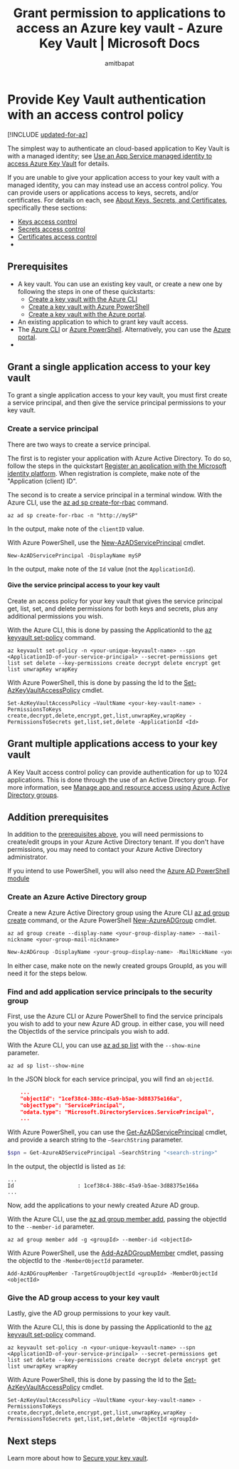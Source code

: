 ﻿---
title: Grant permission to applications to access an Azure key vault - Azure Key Vault | Microsoft Docs
description: Learn how to grant permission to many applications to access a key vault
services: key-vault
author: amitbapat
manager: rkarlin
tags: azure-resource-manager

ms.service: key-vault
ms.topic: tutorial
ms.date: 09/27/2019
ms.author: ambapat

---
# Provide Key Vault authentication with an access control policy

[!INCLUDE [updated-for-az](../../includes/updated-for-az.md)]

The simplest way to authenticate an cloud-based application to Key Vault is with a managed identity; see [Use an App Service managed identity to access Azure Key Vault](managed-identity.md) for details.

If you are unable to give your application access to your key vault with a managed identity, you can may instead use an access control policy.  You can provide users or applications access to keys, secrets, and/or certificates.  For details on each, see [About Keys, Secrets, and Certificates](about-keys-secrets-and-certificates.md), specifically these sections:

- [Keys access control](about-keys-secrets-and-certificates.md#key-access-control)
- [Secrets access control](about-keys-secrets-and-certificates.md#secret-access-control)
- [Certificates access control](about-keys-secrets-and-certificates.md#certificate-access-control)
- 

## Prerequisites

- A key vault. You can use an existing key vault, or create a new one by following the steps in one of these quickstarts:
   - [Create a key vault with the Azure CLI](quick-create-cli.md)
   - [Create a key vault with Azure PowerShell](quick-create-powershell.md)
   - [Create a key vault with the Azure portal](quick-create-portal.md).
- An existing application to which to grant key vault access.
- The [Azure CLI](/cli/azure/install-azure-cli?view=azure-cli-latest) or [Azure PowerShell](/powershell/azure/overview). Alternatively, you can use the [Azure portal](https://portal.azure.com).
- 

## Grant a single application access to your key vault

To grant a single application access to your key vault, you must first create a service principal, and then give the service principal permissions to your key vault.

### Create a service principal

There are two ways to create a service principal.

The first is to register your application with Azure Active Directory. To do so, follow the steps in the quickstart [Register an application with the Microsoft identity platform](../active-directory/develop/quickstart-register-app.md). When registration is complete, make note of the "Application (client) ID".

The second is to create a service principal in a terminal window. With the Azure CLI, use the [az ad sp create-for-rbac](/cli/azure/ad/sp?view=azure-cli-latest#az-ad-sp-create-for-rbac) command.

```azurecli
az ad sp create-for-rbac -n "http://mySP"
```
In the output, make note of the `clientID` value.

With Azure PowerShell, use the [New-AzADServicePrincipal](/powershell/module/Az.Resources/New-AzADServicePrincipal?view=azps-2.7.0) cmdlet.


```azurepowershell
New-AzADServicePrincipal -DisplayName mySP
```

In the output, make note of the `Id` value (not the `ApplicationId`).


#### Give the service principal access to your key vault

Create an access policy for your key vault that gives the service principal get, list, set, and delete permissions for both keys and secrets, plus any additional permissions you wish.

With the Azure CLI, this is done by passing the ApplicationId to the [az keyvault set-policy](/cli/azure/keyvault?view=azure-cli-latest#az-keyvault-set-policy) command.

```azurecli
az keyvault set-policy -n <your-unique-keyvault-name> --spn <ApplicationID-of-your-service-principal> --secret-permissions get list set delete --key-permissions create decrypt delete encrypt get list unwrapKey wrapKey
```

With Azure PowerShell, this is done by passing the Id to the [Set-AzKeyVaultAccessPolicy](/powershell/module/az.keyvault/set-azkeyvaultaccesspolicy?view=azps-2.7.0) cmdlet. 

```azurepowershell
Set-AzKeyVaultAccessPolicy –VaultName <your-key-vault-name> -PermissionsToKeys create,decrypt,delete,encrypt,get,list,unwrapKey,wrapKey -PermissionsToSecrets get,list,set,delete -ApplicationId <Id>

```

## Grant multiple applications access to your key vault

A Key Vault access control policy can provide authentication for up to 1024 applications. This is done through the use of an Active Directory group. For more information, see [Manage app and resource access using Azure Active Directory groups](../active-directory/fundamentals/active-directory-manage-groups.md).


## Addition prerequisites

In addition to the [prerequisites above](#prerequisites), you will need permissions to create/edit groups in your Azure Active Directory tenant. If you don't have permissions, you may need to contact your Azure Active Directory administrator.

If you intend to use PowerShell, you will also need the [Azure AD PowerShell module](https://www.powershellgallery.com/packages/AzureAD/2.0.2.50)

### Create an Azure Active Directory group

Create a new Azure Active Directory group using the Azure CLI [az ad group create](/cli/azure/ad/group?view=azure-cli-latest#az-ad-group-create) command, or the Azure PowerShell [New-AzureADGroup](powershell/module/azuread/new-azureadgroup?view=azureadps-2.0) cmdlet.


```azurecli
az ad group create --display-name <your-group-display-name> --mail-nickname <your-group-mail-nickname>
```

```powershell
New-AzADGroup -DisplayName <your-group-display-name> -MailNickName <your-group-mail-nickname>
```

In either case, make note on the newly created groups GroupId, as you will need it for the steps below.

### Find and add application service principals to the security group

First, use the Azure CLI or Azure PowerShell to find the service principals you wish to add to your new Azure AD group. in either case, you will need the ObjectIds of the service principals you wish to add. 

With the Azure CLI, you can use [az ad sp list](/cli/azure/ad/sp?view=azure-cli-latest#az-ad-sp-list) with the `--show-mine` parameter.

```azurecli
az ad sp list--show-mine
```

In the JSON block for each service principal, you will find an `objectId`.

```JSON
    ...
    "objectId": "1cef38c4-388c-45a9-b5ae-3d88375e166a",
    "objectType": "ServicePrincipal",
    "odata.type": "Microsoft.DirectoryServices.ServicePrincipal",
    ...
```

With Azure PowerShell, you can use the [Get-AzADServicePrincipal](/powershell/module/az.resources/get-azadserviceprincipal?view=azps-2.7.0) cmdlet, and provide a search string to the  `–SearchString` parameter.

```powershell
$spn = Get-AzureADServicePrincipal –SearchString "<search-string>" 
```

In the output, the objectId is listed as `Id`:

```console
...
Id                    : 1cef38c4-388c-45a9-b5ae-3d88375e166a
...
```


Now, add the applications to your newly created Azure AD group.

With the Azure CLI, use the [az ad group member add](/cli/azure/ad/group/member?view=azure-cli-latest#az-ad-group-member-add), passing the objectId to the `--member-id` parameter.


```azurecli
az ad group member add -g <groupId> --member-id <objectId>
```

With Azure PowerShell, use the [Add-AzADGroupMember](/powershell/module/az.resources/add-azadgroupmember?view=azps-2.7.0) cmdlet, passing the objectId to the `-MemberObjectId` parameter.

```azurePowerShell
Add-AzADGroupMember -TargetGroupObjectId <groupId> -MemberObjectId <objectId> 
```

### Give the AD group access to your key vault

Lastly, give the AD group permissions to your key vault.

With the Azure CLI, this is done by passing the ApplicationId to the [az keyvault set-policy](/cli/azure/keyvault?view=azure-cli-latest#az-keyvault-set-policy) command.

```azurecli
az keyvault set-policy -n <your-unique-keyvault-name> --spn <ApplicationID-of-your-service-principal> --secret-permissions get list set delete --key-permissions create decrypt delete encrypt get list unwrapKey wrapKey
```

With Azure PowerShell, this is done by passing the Id to the [Set-AzKeyVaultAccessPolicy](/powershell/module/az.keyvault/set-azkeyvaultaccesspolicy?view=azps-2.7.0) cmdlet. 

```azurepowershell
Set-AzKeyVaultAccessPolicy –VaultName <your-key-vault-name> -PermissionsToKeys create,decrypt,delete,encrypt,get,list,unwrapKey,wrapKey -PermissionsToSecrets get,list,set,delete -ObjectId <groupId>

```

## Next steps

Learn more about how to [Secure your key vault](key-vault-secure-your-key-vault.md).
